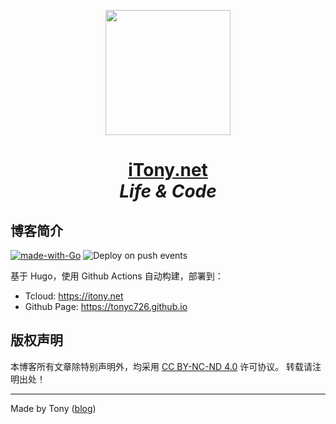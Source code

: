 <p align="center">
  <a href="https://itony.net">
    <img width="200" src="https://cdn.jsdelivr.net/gh/tonyc726/tonyc726.github.io@main/static/android-chrome-192x192.png">
  </a>
</p>

<h1 align="center"><a href="//itony.net"><strong>iTony.net</strong></a><br/><i>Life & Code</i></h1>

## 博客简介

[![made-with-Go](https://img.shields.io/badge/Made%20with-hugo-1f425f.svg)](https://gohugo.io/)
![Deploy on push events](https://github.com/tonyc726/tonyc726.github.io/workflows/Deploy%20on%20push%20events/badge.svg?branch=main)

基于 Hugo，使用 Github Actions 自动构建，部署到：

- Tcloud: https://itony.net
- Github Page: https://tonyc726.github.io

## 版权声明

本博客所有文章除特别声明外，均采用 [CC BY-NC-ND 4.0](https://creativecommons.org/licenses/by-nc-nd/4.0/) 许可协议。
转载请注明出处！

---

Made by Tony ([blog](https://itony.net))
